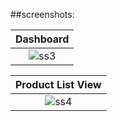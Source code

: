 ##screenshots: 

| Dashboard 
|:-:|
|![ss3](https://github.com/user-attachments/assets/0b716775-bb51-41b9-ab3e-7bc6477d5772)|

| Product List View |
|:-:|
|![ss4](https://github.com/user-attachments/assets/017ced56-c154-4b5c-acb7-e0a6ab406de5)|
